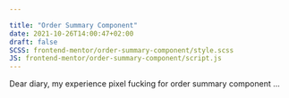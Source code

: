 ```yaml
---

title: "Order Summary Component"
date: 2021-10-26T14:00:47+02:00
draft: false
SCSS: frontend-mentor/order-summary-component/style.scss
JS: frontend-mentor/order-summary-component/script.js
---
```


Dear diary, my experience pixel fucking for order summary component
...
